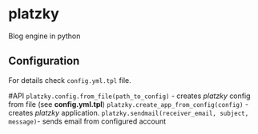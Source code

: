 # platzky

Blog engine in python 

## Configuration

For details check `config.yml.tpl` file.


#API
`platzky.config.from_file(path_to_config)` - creates _platzky_ config from file (see __config.yml.tpl__)
`platzky.create_app_from_config(config)` - creates _platzky_ application.
`platzky.sendmail(receiver_email, subject, message)`- sends email from configured account
